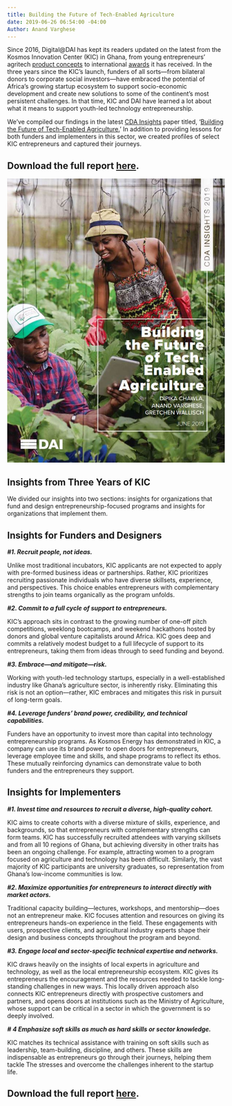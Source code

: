 ```yaml
---
title: Building the Future of Tech-Enabled Agriculture
date: 2019-06-26 06:54:00 -04:00
Author: Anand Varghese
---
```


Since 2016, Digital@DAI has kept its readers updated on the latest from the Kosmos Innovation Center (KIC) in Ghana, from young entrepreneurs’ agritech [product concepts](https://dai-global-digital.com/catalyzing-ghanas-growing-agritech-ecosystem.html) to international [awards](https://dai-global-digital.com/kosmos-innovation-center-wins-2018-p3-impact-award.html) it has received. In the three years since the KIC’s launch, funders of all sorts—from bilateral donors to corporate social investors—have embraced the potential of Africa’s growing startup ecosystem to support socio-economic development and create new solutions to some of the continent’s most persistent challenges. In that time, KIC and DAI have learned a lot about what it means to support youth-led technology entrepreneurship. 

We’ve compiled our findings in the latest [CDA Insights](https://www.dai.com/our-work/solutions/digital-acceleration-solutions/cda-insights) paper titled, ‘[Building the Future of Tech-Enabled Agriculture.](https://www.dai.com/uploads/kic-27672d.pdf)’ In addition to providing lessons for both funders and implementers in this sector, we created profiles of select KIC entrepreneurs and captured their journeys.

<!--more-->

## Download the full report [here](https://www.dai.com/uploads/kic-27672d.pdf).

![KICPaper.JPG](/uploads/KICPaper.JPG)

## Insights from Three Years of KIC

We divided our insights into two sections: insights for organizations that fund and design entrepreneurship-focused programs and insights for organizations that implement them.

## Insights for Funders and Designers

***#1. Recruit people, not ideas.***

Unlike most traditional incubators, KIC applicants are not expected to apply with pre-formed business ideas or partnerships. Rather, KIC prioritizes recruiting passionate individuals who have diverse skillsets, experience, and perspectives. This choice enables entrepreneurs with complementary strengths to join teams organically as the program unfolds.

***#2. Commit to a full cycle of support to entrepreneurs.***

KIC’s approach sits in contrast to the growing number of one-off pitch competitions, weeklong bootcamps, and weekend hackathons hosted by donors and global venture capitalists around Africa. KIC goes deep and commits a relatively modest budget to a full lifecycle of support to its entrepreneurs, taking them from ideas through to seed funding and beyond.

***#3. Embrace—and mitigate—risk.***

Working with youth-led technology startups, especially in a well-established industry like Ghana’s agriculture sector, is inherently risky. Eliminating this risk is not an option—rather, KIC embraces and mitigates this risk in pursuit of long-term goals.

***#4. Leverage funders’ brand power, credibility, and technical capabilities.***

Funders have an opportunity to invest more than capital into technology entrepreneurship programs. As Kosmos Energy has demonstrated in KIC, a company can use its brand power to open doors for entrepreneurs, leverage employee time and skills, and shape programs to reflect its ethos. These mutually reinforcing dynamics can demonstrate value to both funders and the entrepreneurs they support.

## Insights for Implementers

***#1. Invest time and resources to recruit a diverse, high-quality cohort.***

KIC aims to create cohorts with a diverse mixture of skills, experience, and backgrounds, so that entrepreneurs with complementary strengths can form teams. KIC has successfully recruited attendees with varying skillsets and from all 10 regions of Ghana, but achieving diversity in other traits has been an ongoing challenge. For example, attracting women to a program focused on agriculture and technology has been difficult. Similarly, the vast majority of KIC participants are university graduates, so representation from Ghana’s low-income communities is low.

***#2. Maximize opportunities for entrepreneurs to interact directly with market actors.***

Traditional capacity building—lectures, workshops, and mentorship—does not an entrepreneur make. KIC focuses attention and resources on giving its entrepreneurs hands-on experience in the field. These engagements with users, prospective clients, and agricultural industry experts shape their design and business concepts throughout the program and beyond.

***#3. Engage local and sector-specific technical expertise and networks.***

KIC draws heavily on the insights of local experts in agriculture and technology, as well as the local entrepreneurship ecosystem. KIC gives its entrepreneurs the encouragement and the resources needed to tackle long-standing challenges in new ways. This locally driven approach also connects KIC entrepreneurs directly with prospective customers and partners, and opens doors at institutions such as the Ministry of Agriculture, whose support can be critical in a sector in which the government is so deeply involved.

***# 4 Emphasize soft skills as much as hard skills or sector knowledge.***

KIC matches its technical assistance with training on soft skills such as leadership, team-building, discipline, and others. These skills are indispensable as entrepreneurs go through their journeys, helping them tackle The stresses and overcome the challenges inherent to the startup life.

## Download the full report [here](https://www.dai.com/uploads/kic-27672d.pdf).